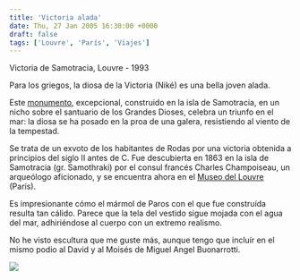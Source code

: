 ```yaml
---
title: 'Victoria alada'
date: Thu, 27 Jan 2005 16:30:00 +0000
draft: false
tags: ['Louvre', 'París', 'Viajes']
---
```


Victoria de Samotracia, Louvre - 1993 

Para los griegos, la diosa de la Victoria (Niké) es una bella joven alada. 

Este [monumento](http://es.wikipedia.org/wiki/Victoria_alada_de_Samotracia), 
excepcional, construido en la isla de Samotracia, en un nicho sobre el 
santuario de los Grandes Dioses, celebra un triunfo en el mar: la diosa se ha 
posado en la proa de una galera, resistiendo al viento de la tempestad. 

Se trata de un exvoto de los habitantes de Rodas por una victoria obtenida a 
principios del siglo II antes de C. Fue descubierta en 1863 en la isla de 
Samotracia (gr. Samothraki) por el consul francés Charles Champoiseau, un 
arqueólogo aficionado, y se encuentra ahora en el 
[Museo del Louvre](http://www.louvre.fr/llv/commun/home.jsp) (París). 

Es impresionante cómo el mármol de Paros con el que fue construída resulta tan 
cálido. Parece que la tela del vestido sigue mojada con el agua del mar, 
adhiriéndose al cuerpo con un extremo realismo. 

No he visto escultura que me guste más, aunque tengo que incluír en el mismo 
podio al David y al Moisés de Miguel Angel Buonarrotti.

[![](http://photos1.blogger.com/img/121/3009/400/MANU4A.jpg)](http://photos1.blogger.com/img/121/3009/640/MANU4A.jpg) 
